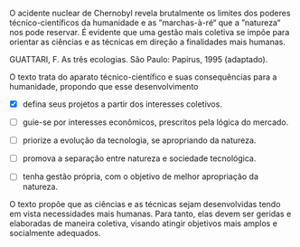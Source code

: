

O acidente nuclear de Chernobyl revela brutalmente os limites dos poderes técnico-científicos da humanidade e as ”marchas-à-ré“ que a ”natureza“ nos pode reservar. É evidente que uma gestão mais coletiva se impõe para orientar as ciências e as técnicas em direção a finalidades mais humanas.

GUATTARI, F. As três ecologias. São Paulo: Papirus, 1995 (adaptado).

O texto trata do aparato técnico-científico e suas consequências para a humanidade, propondo que esse desenvolvimento



- [x] defina seus projetos a partir dos interesses coletivos.
- [ ] guie-se por interesses econômicos, prescritos pela lógica do mercado.
- [ ] priorize a evolução da tecnologia, se apropriando da natureza.
- [ ] promova a separação entre natureza e sociedade tecnológica.
- [ ] tenha gestão própria, com o objetivo de melhor apropriação da natureza.


O texto propõe que as ciências e as técnicas sejam desenvolvidas tendo em vista necessidades mais humanas. Para tanto, elas devem ser geridas e elaboradas de maneira coletiva, visando atingir objetivos mais amplos e socialmente adequados.

